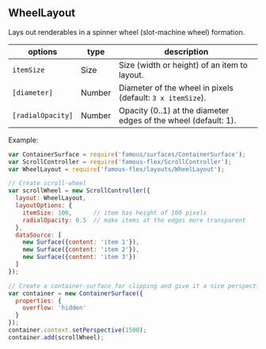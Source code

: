 <a name="module_WheelLayout"></a>
## WheelLayout
Lays out renderables in a spinner wheel (slot-machine wheel) formation.

|options|type|description|
|---|---|---|
|`itemSize`|Size|Size (width or height) of an item to layout.|
|`[diameter]`|Number|Diameter of the wheel in pixels (default: `3 x itemSize`).|
|`[radialOpacity]`|Number|Opacity (0..1) at the diameter edges of the wheel (default: 1).|

Example:

```javascript
var ContainerSurface = require('famous/surfaces/ContainerSurface');
var ScrollController = require('famous-flex/ScrollController');
var WheelLayout = require('famous-flex/layouts/WheelLayout');

// Create scroll-wheel
var scrollWheel = new ScrollController({
  layout: WheelLayout,
  layoutOptions: {
    itemSize: 100,      // item has height of 100 pixels
    radialOpacity: 0.5  // make items at the edges more transparent
  },
  dataSource: [
    new Surface({content: 'item 1'}),
    new Surface({content: 'item 2'}),
    new Surface({content: 'item 3'})
  ]
});

// Create a container-surface for clipping and give it a nice perspective
var container = new ContainerSurface({
  properties: {
    overflow: 'hidden'
  }
});
container.context.setPerspective(1500);
container.add(scrollWheel);
```

